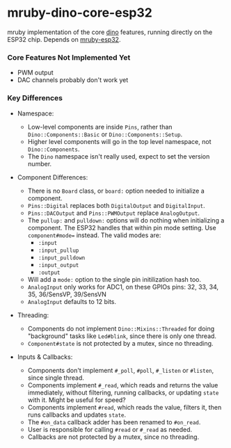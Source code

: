 # mruby-dino-core-esp32

mruby implementation of the core [dino](https://github.com/austinbv/dino) features, running directly on the ESP32 chip. Depends on [mruby-esp32](https://github.com/mruby-esp32).

### Core Features Not Implemented Yet

* PWM output
* DAC channels probably don't work yet

### Key Differences

* Namespace:
  * Low-level components are inside `Pins`, rather than `Dino::Components::Basic` or `Dino::Components::Setup`.
  * Higher level components will go in the top level namespace, not `Dino::Components`.
  * The `Dino` namespace isn't really used, expect to set the version number.
  
* Component Differences:
  * There is no `Board` class, or `board:` option needed to initialize a component.
  * `Pins::Digital` replaces both `DigitalOutput` and `DigitalInput`.
  * `Pins::DACOutput` and `Pins::PWMOutput` replace `AnalogOutput`.
  * The `pullup:` and `pulldown:` options will do nothing when initializing a component. The ESP32 handles that within pin mode setting. Use `component#mode=` instead. The valid modes are:
     * `:input`
     * `:input_pullup`
     * `:input_pulldown`
     * `:input_output`
     * `:output`
  * Will add a `mode:` option to the single pin initilization hash too.
  * `AnalogInput` only works for ADC1, on these GPIOs pins: 32, 33, 34, 35, 36/SensVP, 39/SensVN
  * `AnalogInput` defaults to 12 bits.

* Threading:
  * Components do not implement `Dino::Mixins::Threaded` for doing "background" tasks like `Led#blink`, since there is only one thread.
  * `Component#state` is not protected by a mutex, since no threading.
  
* Inputs & Callbacks:
  * Components don't implement `#_poll`, `#poll`, `#_listen` or `#listen`, since single thread.
  * Components implement `#_read`, which reads and returns the value immediately, without filtering, running callbacks, or updating `state` with it. Might be useful for speed?
  * Components implement `#read`, which reads the value, filters it, then runs callbacks and updates `state`.
  * The `#on_data` callback adder has been renamed to `#on_read`.
  * User is responsible for calling `#read` or `#_read` as needed.
  * Callbacks are not protected by a mutex, since no threading.
